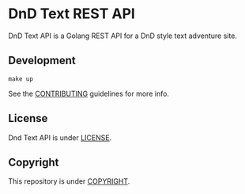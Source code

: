 # DnD Text REST API

DnD Text API is a Golang REST API for a DnD style text adventure site.

## Development

    make up

See the [CONTRIBUTING](CONTRIBUTING.md) guidelines for more info.

## License

Dnd Text API is under [LICENSE](LICENSE).

## Copyright

This repository is under [COPYRIGHT](COPYRIGHT.md).
